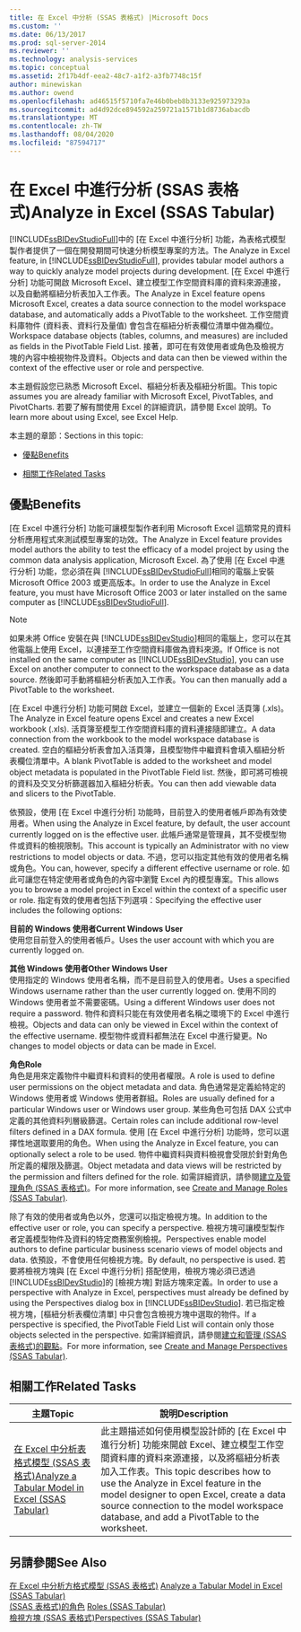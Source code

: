 ```yaml
---
title: 在 Excel 中分析 (SSAS 表格式) |Microsoft Docs
ms.custom: ''
ms.date: 06/13/2017
ms.prod: sql-server-2014
ms.reviewer: ''
ms.technology: analysis-services
ms.topic: conceptual
ms.assetid: 2f17b4df-eea2-48c7-a1f2-a3fb7748c15f
author: minewiskan
ms.author: owend
ms.openlocfilehash: ad46515f5710fa7e46b0beb8b3133e925973293a
ms.sourcegitcommit: ad4d92dce894592a259721a1571b1d8736abacdb
ms.translationtype: MT
ms.contentlocale: zh-TW
ms.lasthandoff: 08/04/2020
ms.locfileid: "87594717"
---
```

# <a name="analyze-in-excel-ssas-tabular"></a><span data-ttu-id="0a3dd-102">在 Excel 中進行分析 (SSAS 表格式)</span><span class="sxs-lookup"><span data-stu-id="0a3dd-102">Analyze in Excel (SSAS Tabular)</span></span>
  <span data-ttu-id="0a3dd-103">[!INCLUDE[ssBIDevStudioFull](../../includes/ssbidevstudiofull-md.md)]中的 [在 Excel 中進行分析] 功能，為表格式模型製作者提供了一個在開發期間可快速分析模型專案的方法。</span><span class="sxs-lookup"><span data-stu-id="0a3dd-103">The Analyze in Excel feature, in [!INCLUDE[ssBIDevStudioFull](../../includes/ssbidevstudiofull-md.md)], provides tabular model authors a way to quickly analyze model projects during development.</span></span> <span data-ttu-id="0a3dd-104">[在 Excel 中進行分析] 功能可開啟 Microsoft Excel、建立模型工作空間資料庫的資料來源連接，以及自動將樞紐分析表加入工作表。</span><span class="sxs-lookup"><span data-stu-id="0a3dd-104">The Analyze in Excel feature opens Microsoft Excel, creates a data source connection to the model workspace database, and automatically adds a PivotTable to the worksheet.</span></span> <span data-ttu-id="0a3dd-105">工作空間資料庫物件 (資料表、資料行及量值) 會包含在樞紐分析表欄位清單中做為欄位。</span><span class="sxs-lookup"><span data-stu-id="0a3dd-105">Workspace database objects (tables, columns, and measures) are included as fields in the PivotTable Field List.</span></span> <span data-ttu-id="0a3dd-106">接著，即可在有效使用者或角色及檢視方塊的內容中檢視物件及資料。</span><span class="sxs-lookup"><span data-stu-id="0a3dd-106">Objects and data can then be viewed within the context of the effective user or role and perspective.</span></span>  
  
 <span data-ttu-id="0a3dd-107">本主題假設您已熟悉 Microsoft Excel、樞紐分析表及樞紐分析圖。</span><span class="sxs-lookup"><span data-stu-id="0a3dd-107">This topic assumes you are already familiar with Microsoft Excel, PivotTables, and PivotCharts.</span></span> <span data-ttu-id="0a3dd-108">若要了解有關使用 Excel 的詳細資訊，請參閱 Excel 說明。</span><span class="sxs-lookup"><span data-stu-id="0a3dd-108">To learn more about using Excel, see Excel Help.</span></span>  
  
 <span data-ttu-id="0a3dd-109">本主題的章節：</span><span class="sxs-lookup"><span data-stu-id="0a3dd-109">Sections in this topic:</span></span>  
  
-   [<span data-ttu-id="0a3dd-110">優點</span><span class="sxs-lookup"><span data-stu-id="0a3dd-110">Benefits</span></span>](#bkmk_benefits)  
  
-   [<span data-ttu-id="0a3dd-111">相關工作</span><span class="sxs-lookup"><span data-stu-id="0a3dd-111">Related Tasks</span></span>](#bkmk_rt)  
  
##  <a name="benefits"></a><a name="bkmk_benefits"></a> <span data-ttu-id="0a3dd-112">優點</span><span class="sxs-lookup"><span data-stu-id="0a3dd-112">Benefits</span></span>  
 <span data-ttu-id="0a3dd-113">[在 Excel 中進行分析] 功能可讓模型製作者利用 Microsoft Excel 這類常見的資料分析應用程式來測試模型專案的功效。</span><span class="sxs-lookup"><span data-stu-id="0a3dd-113">The Analyze in Excel feature provides model authors the ability to test the efficacy of a model project by using the common data analysis application, Microsoft Excel.</span></span> <span data-ttu-id="0a3dd-114">為了使用 [在 Excel 中進行分析] 功能，您必須在與 [!INCLUDE[ssBIDevStudioFull](../../includes/ssbidevstudiofull-md.md)]相同的電腦上安裝 Microsoft Office 2003 或更高版本。</span><span class="sxs-lookup"><span data-stu-id="0a3dd-114">In order to use the Analyze in Excel feature, you must have Microsoft Office 2003 or later installed on the same computer as [!INCLUDE[ssBIDevStudioFull](../../includes/ssbidevstudiofull-md.md)].</span></span>  
  
> [!NOTE]  
>  <span data-ttu-id="0a3dd-115">如果未將 Office 安裝在與 [!INCLUDE[ssBIDevStudio](../../includes/ssbidevstudio-md.md)]相同的電腦上，您可以在其他電腦上使用 Excel，以連接至工作空間資料庫做為資料來源。</span><span class="sxs-lookup"><span data-stu-id="0a3dd-115">If Office is not installed on the same computer as [!INCLUDE[ssBIDevStudio](../../includes/ssbidevstudio-md.md)], you can use Excel on another computer to connect to the workspace database as a data source.</span></span> <span data-ttu-id="0a3dd-116">然後即可手動將樞紐分析表加入工作表。</span><span class="sxs-lookup"><span data-stu-id="0a3dd-116">You can then manually add a PivotTable to the worksheet.</span></span>  
  
 <span data-ttu-id="0a3dd-117">[在 Excel 中進行分析] 功能可開啟 Excel，並建立一個新的 Excel 活頁簿 (.xls)。</span><span class="sxs-lookup"><span data-stu-id="0a3dd-117">The Analyze in Excel feature opens Excel and creates a new Excel workbook (.xls).</span></span> <span data-ttu-id="0a3dd-118">活頁簿至模型工作空間資料庫的資料連接隨即建立。</span><span class="sxs-lookup"><span data-stu-id="0a3dd-118">A data connection from the workbook to the model workspace database is created.</span></span> <span data-ttu-id="0a3dd-119">空白的樞紐分析表會加入活頁簿，且模型物件中繼資料會填入樞紐分析表欄位清單中。</span><span class="sxs-lookup"><span data-stu-id="0a3dd-119">A blank PivotTable is added to the worksheet and model object metadata is populated in the PivotTable Field list.</span></span> <span data-ttu-id="0a3dd-120">然後，即可將可檢視的資料及交叉分析篩選器加入樞紐分析表。</span><span class="sxs-lookup"><span data-stu-id="0a3dd-120">You can then add viewable data and slicers to the PivotTable.</span></span>  
  
 <span data-ttu-id="0a3dd-121">依預設，使用 [在 Excel 中進行分析] 功能時，目前登入的使用者帳戶即為有效使用者。</span><span class="sxs-lookup"><span data-stu-id="0a3dd-121">When using the Analyze in Excel feature, by default, the user account currently logged on is the effective user.</span></span> <span data-ttu-id="0a3dd-122">此帳戶通常是管理員，其不受模型物件或資料的檢視限制。</span><span class="sxs-lookup"><span data-stu-id="0a3dd-122">This account is typically an Administrator with no view restrictions to model objects or data.</span></span> <span data-ttu-id="0a3dd-123">不過，您可以指定其他有效的使用者名稱或角色。</span><span class="sxs-lookup"><span data-stu-id="0a3dd-123">You can, however, specify a different effective username or role.</span></span> <span data-ttu-id="0a3dd-124">如此可讓您在特定使用者或角色的內容中瀏覽 Excel 內的模型專案。</span><span class="sxs-lookup"><span data-stu-id="0a3dd-124">This allows you to browse a model project in Excel within the context of a specific user or role.</span></span> <span data-ttu-id="0a3dd-125">指定有效的使用者包括下列選項：</span><span class="sxs-lookup"><span data-stu-id="0a3dd-125">Specifying the effective user includes the following options:</span></span>  
  
 <span data-ttu-id="0a3dd-126">**目前的 Windows 使用者**</span><span class="sxs-lookup"><span data-stu-id="0a3dd-126">**Current Windows User**</span></span>  
 <span data-ttu-id="0a3dd-127">使用您目前登入的使用者帳戶。</span><span class="sxs-lookup"><span data-stu-id="0a3dd-127">Uses the user account with which you are currently logged on.</span></span>  
  
 <span data-ttu-id="0a3dd-128">**其他 Windows 使用者**</span><span class="sxs-lookup"><span data-stu-id="0a3dd-128">**Other Windows User**</span></span>  
 <span data-ttu-id="0a3dd-129">使用指定的 Windows 使用者名稱，而不是目前登入的使用者。</span><span class="sxs-lookup"><span data-stu-id="0a3dd-129">Uses a specified Windows username rather than the user currently logged on.</span></span> <span data-ttu-id="0a3dd-130">使用不同的 Windows 使用者並不需要密碼。</span><span class="sxs-lookup"><span data-stu-id="0a3dd-130">Using a different Windows user does not require a password.</span></span> <span data-ttu-id="0a3dd-131">物件和資料只能在有效使用者名稱之環境下的 Excel 中進行檢視。</span><span class="sxs-lookup"><span data-stu-id="0a3dd-131">Objects and data can only be viewed in Excel within the context of the effective username.</span></span> <span data-ttu-id="0a3dd-132">模型物件或資料都無法在 Excel 中進行變更。</span><span class="sxs-lookup"><span data-stu-id="0a3dd-132">No changes to model objects or data can be made in Excel.</span></span>  
  
 <span data-ttu-id="0a3dd-133">**角色**</span><span class="sxs-lookup"><span data-stu-id="0a3dd-133">**Role**</span></span>  
 <span data-ttu-id="0a3dd-134">角色是用來定義物件中繼資料和資料的使用者權限。</span><span class="sxs-lookup"><span data-stu-id="0a3dd-134">A role is used to define user permissions on the object metadata and data.</span></span> <span data-ttu-id="0a3dd-135">角色通常是定義給特定的 Windows 使用者或 Windows 使用者群組。</span><span class="sxs-lookup"><span data-stu-id="0a3dd-135">Roles are usually defined for a particular Windows user or Windows user group.</span></span> <span data-ttu-id="0a3dd-136">某些角色可包括 DAX 公式中定義的其他資料列層級篩選。</span><span class="sxs-lookup"><span data-stu-id="0a3dd-136">Certain roles can include additional row-level filters defined in a DAX formula.</span></span> <span data-ttu-id="0a3dd-137">使用 [在 Excel 中進行分析] 功能時，您可以選擇性地選取要用的角色。</span><span class="sxs-lookup"><span data-stu-id="0a3dd-137">When using the Analyze in Excel feature, you can optionally select a role to be used.</span></span> <span data-ttu-id="0a3dd-138">物件中繼資料與資料檢視會受限於針對角色所定義的權限及篩選。</span><span class="sxs-lookup"><span data-stu-id="0a3dd-138">Object metadata and data views will be restricted by the permission and filters defined for the role.</span></span> <span data-ttu-id="0a3dd-139">如需詳細資訊，請參閱[建立及管理角色 &#40;SSAS 表格式&#41;](roles-ssas-tabular.md)。</span><span class="sxs-lookup"><span data-stu-id="0a3dd-139">For more information, see [Create and Manage Roles &#40;SSAS Tabular&#41;](roles-ssas-tabular.md).</span></span>  
  
 <span data-ttu-id="0a3dd-140">除了有效的使用者或角色以外，您還可以指定檢視方塊。</span><span class="sxs-lookup"><span data-stu-id="0a3dd-140">In addition to the effective user or role, you can specify a perspective.</span></span> <span data-ttu-id="0a3dd-141">檢視方塊可讓模型製作者定義模型物件及資料的特定商務案例檢視。</span><span class="sxs-lookup"><span data-stu-id="0a3dd-141">Perspectives enable model authors to define particular business scenario views of model objects and data.</span></span> <span data-ttu-id="0a3dd-142">依預設，不會使用任何檢視方塊。</span><span class="sxs-lookup"><span data-stu-id="0a3dd-142">By default, no perspective is used.</span></span> <span data-ttu-id="0a3dd-143">若要將檢視方塊與 [在 Excel 中進行分析] 搭配使用，檢視方塊必須已透過 [!INCLUDE[ssBIDevStudio](../../includes/ssbidevstudio-md.md)]的 [檢視方塊] 對話方塊來定義。</span><span class="sxs-lookup"><span data-stu-id="0a3dd-143">In order to use a perspective with Analyze in Excel, perspectives must already be defined by using the Perspectives dialog box in [!INCLUDE[ssBIDevStudio](../../includes/ssbidevstudio-md.md)].</span></span> <span data-ttu-id="0a3dd-144">若已指定檢視方塊，[樞紐分析表欄位清單] 中只會包含檢視方塊中選取的物件。</span><span class="sxs-lookup"><span data-stu-id="0a3dd-144">If a perspective is specified, the PivotTable Field List will contain only those objects selected in the perspective.</span></span> <span data-ttu-id="0a3dd-145">如需詳細資訊，請參閱[建立和管理 &#40;SSAS 表格式&#41;的觀點](perspectives-ssas-tabular.md)。</span><span class="sxs-lookup"><span data-stu-id="0a3dd-145">For more information, see [Create and Manage Perspectives &#40;SSAS Tabular&#41;](perspectives-ssas-tabular.md).</span></span>  
  
##  <a name="related-tasks"></a><a name="bkmk_rt"></a> <span data-ttu-id="0a3dd-146">相關工作</span><span class="sxs-lookup"><span data-stu-id="0a3dd-146">Related Tasks</span></span>  
  
|<span data-ttu-id="0a3dd-147">**主題**</span><span class="sxs-lookup"><span data-stu-id="0a3dd-147">**Topic**</span></span>|<span data-ttu-id="0a3dd-148">**說明**</span><span class="sxs-lookup"><span data-stu-id="0a3dd-148">**Description**</span></span>|  
|---------------|---------------------|  
|[<span data-ttu-id="0a3dd-149">在 Excel 中分析表格式模型 &#40;SSAS 表格式&#41;</span><span class="sxs-lookup"><span data-stu-id="0a3dd-149">Analyze a Tabular Model in Excel &#40;SSAS Tabular&#41;</span></span>](analyze-a-tabular-model-in-excel-ssas-tabular.md)|<span data-ttu-id="0a3dd-150">此主題描述如何使用模型設計師的 [在 Excel 中進行分析] 功能來開啟 Excel、建立模型工作空間資料庫的資料來源連接，以及將樞紐分析表加入工作表。</span><span class="sxs-lookup"><span data-stu-id="0a3dd-150">This topic describes how to use the Analyze in Excel feature in the model designer to open Excel, create a data source connection to the model workspace database, and add a PivotTable to the worksheet.</span></span>|  
  
## <a name="see-also"></a><span data-ttu-id="0a3dd-151">另請參閱</span><span class="sxs-lookup"><span data-stu-id="0a3dd-151">See Also</span></span>  
 <span data-ttu-id="0a3dd-152">[在 Excel 中分析方格式模型 &#40;SSAS 表格式&#41;](analyze-a-tabular-model-in-excel-ssas-tabular.md) </span><span class="sxs-lookup"><span data-stu-id="0a3dd-152">[Analyze a Tabular Model in Excel &#40;SSAS Tabular&#41;](analyze-a-tabular-model-in-excel-ssas-tabular.md) </span></span>  
 <span data-ttu-id="0a3dd-153">[&#40;SSAS 表格式&#41;的角色](roles-ssas-tabular.md) </span><span class="sxs-lookup"><span data-stu-id="0a3dd-153">[Roles &#40;SSAS Tabular&#41;](roles-ssas-tabular.md) </span></span>  
 [<span data-ttu-id="0a3dd-154">檢視方塊 &#40;SSAS 表格式&#41;</span><span class="sxs-lookup"><span data-stu-id="0a3dd-154">Perspectives &#40;SSAS Tabular&#41;</span></span>](perspectives-ssas-tabular.md)  
  
  
